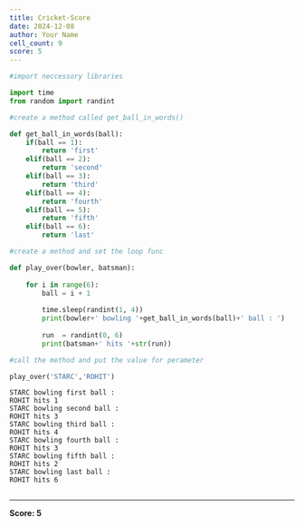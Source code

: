 ```yaml
---
title: Cricket-Score
date: 2024-12-08
author: Your Name
cell_count: 9
score: 5
---
```


```python
#import neccessory libraries
```


```python
import time
from random import randint
```


```python
#create a method called get_ball_in_words()
```


```python
def get_ball_in_words(ball):
    if(ball == 1):
        return 'first'
    elif(ball == 2):
        return 'second'
    elif(ball == 3):
        return 'third'
    elif(ball == 4):
        return 'fourth'
    elif(ball == 5):
        return 'fifth'
    elif(ball == 6):
        return 'last' 
```


```python
#create a method and set the loop func
```


```python
def play_over(bowler, batsman):
    
    for i in range(6):       
        ball = i + 1
             
        time.sleep(randint(1, 4))
        print(bowler+' bowling '+get_ball_in_words(ball)+' ball : ')
        
        run  = randint(0, 6)
        print(batsman+' hits '+str(run))
```


```python
#call the method and put the value for perameter
```


```python
play_over('STARC','ROHIT')
```

    STARC bowling first ball : 
    ROHIT hits 1
    STARC bowling second ball : 
    ROHIT hits 3
    STARC bowling third ball : 
    ROHIT hits 4
    STARC bowling fourth ball : 
    ROHIT hits 3
    STARC bowling fifth ball : 
    ROHIT hits 2
    STARC bowling last ball : 
    ROHIT hits 6



```python

```


---
**Score: 5**
